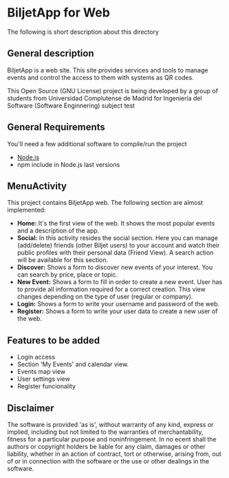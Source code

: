 BiljetApp for Web
=================

The following is short description about this directory

## General description

BiljetApp is a web site. This site provides services and tools to manage events and control the access to them with systems as QR codes.

This Open Source (GNU License) project is being developed by a group of students from Universidad Complutense de Madrid for Ingeniería del Software (Software Enginnering) subject
test

## General Requirements

You'll need a few additional software to compile/run the project

* [Node.js](http://nodejs.org/)
* npm include in Node.js last versions

## MenuActivity

This project contains BiljetApp web. The following section are almost implemented:

* **Home:** It's the first view of the web. It shows the most popular events and a description of the app.
* **Social:** In this activity resides the social section. Here you can manage (add/delete) friends (other Biljet users) to your account and watch their public profiles with their personal data (Friend View). A search action will be available for this section.
* **Discover:** Shows a form to discover new events of your interest. You can search by price, place or topic.
* **New Event:** Shows a form to fill in order to create a new event. User has to provide all information required for a correct creation. This view changes depending on the type of user (regular or company).
* **Login:** Shows a form to write your username and password of the web.
* **Register:** Shows a form to write your user data to create a new user of the web.

## Features to be added

* Login access
* Section 'My Events' and calendar view.
* Events map view
* User settings view
* Register funcionality

## Disclaimer

The software is provided 'as is', without warranty of any kind, express or implied, including but not limited to the warranties of merchantability, fitness for a particular purpose and noninfringement. In no ecent shall the authors or copyright holders be liable for any claim, damages or other liability, whether in an action of contract, tort or otherwise, arising from, out of or in connection with the software or the use or other dealings in the software.